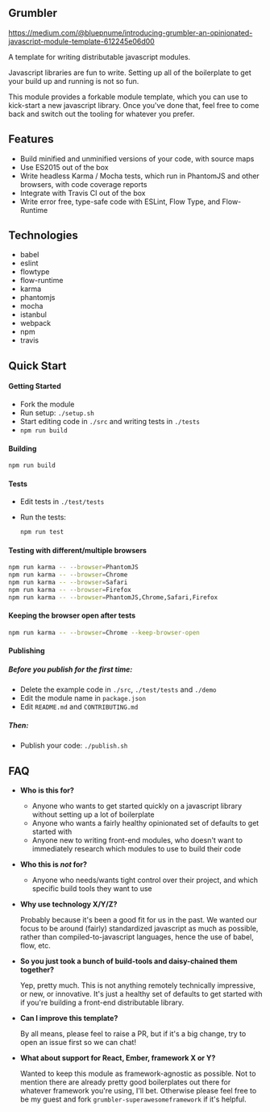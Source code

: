 Grumbler
--------

https://medium.com/@bluepnume/introducing-grumbler-an-opinionated-javascript-module-template-612245e06d00

A template for writing distributable javascript modules.

Javascript libraries are fun to write. Setting up all of the boilerplate to get your build up and running is not so fun.

This module provides a forkable module template, which you can use to kick-start a new javascript library. Once you've done that, feel free to come back and switch out the tooling for whatever you prefer.

Features
--------

- Build minified and unminified versions of your code, with source maps
- Use ES2015 out of the box
- Write headless Karma / Mocha tests, which run in PhantomJS and other browsers, with code coverage reports
- Integrate with Travis CI out of the box
- Write error free, type-safe code with ESLint, Flow Type, and Flow-Runtime

Technologies
------------

- babel
- eslint
- flowtype
- flow-runtime
- karma
- phantomjs
- mocha
- istanbul
- webpack
- npm
- travis

Quick Start
-----------

#### Getting Started

- Fork the module
- Run setup: `./setup.sh`
- Start editing code in `./src` and writing tests in `./tests`
- `npm run build`

#### Building

```bash
npm run build
```

#### Tests

- Edit tests in `./test/tests`
- Run the tests:

  ```bash
  npm run test
  ```

#### Testing with different/multiple browsers

```bash
npm run karma -- --browser=PhantomJS
npm run karma -- --browser=Chrome
npm run karma -- --browser=Safari
npm run karma -- --browser=Firefox
npm run karma -- --browser=PhantomJS,Chrome,Safari,Firefox
```

#### Keeping the browser open after tests

```bash
npm run karma -- --browser=Chrome --keep-browser-open
```

#### Publishing

##### Before you publish for the first time:

- Delete the example code in `./src`, `./test/tests` and `./demo`
- Edit the module name in `package.json`
- Edit `README.md` and `CONTRIBUTING.md`

##### Then:

- Publish your code: `./publish.sh`

FAQ
---

- **Who is this for?**
  - Anyone who wants to get started quickly on a javascript library without setting up a lot of boilerplate
  - Anyone who wants a fairly healthy opinionated set of defaults to get started with
  - Anyone new to writing front-end modules, who doesn't want to immediately research which modules to use to build their code

- **Who this is *not* for?**
  - Anyone who needs/wants tight control over their project, and which specific build tools they want to use

- **Why use technology X/Y/Z?**

  Probably because it's been a good fit for us in the past. We wanted our focus to be around (fairly) standardized
  javascript as much as possible, rather than compiled-to-javascript languages, hence the use of babel, flow, etc.

- **So you just took a bunch of build-tools and daisy-chained them together?**

  Yep, pretty much. This is not anything remotely technically impressive, or new, or innovative. It's just a healthy
  set of defaults to get started with if you're building a front-end distributable library.

- **Can I improve this template?**

  By all means, please feel to raise a PR, but if it's a big change, try to open an issue first so we can chat!

- **What about support for React, Ember, framework X or Y?**

  Wanted to keep this module as framework-agnostic as possible. Not to mention there are already pretty good boilerplates out there for whatever framework you're using, I'll bet. Otherwise please feel free to be my guest and fork `grumbler-superawesomeframework` if it's helpful.
